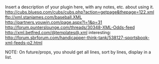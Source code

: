 Insert a description of your plugin here, with any notes, etc. about using it.
http://cubs.bluesq.com/cubs/cubs.php?action=getpage&thepage=122.xml
ftp://xml.stanjames.com/baseball.XML
http://partners.youwin.com/page.aspx?l=1&p=31
http://forum.punterslounge.com/threads/30348-XML-Odds-feed
http://xml.betfred.com/@templates@.xml
interesting: http://forum.sbrforum.com/handicapper-think-tank/538127-sportsbook-xml-feeds-p2.html

NOTE: On future/props, you should get all lines, sort by lines, display in a list.
